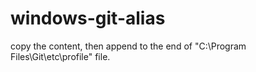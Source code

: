 # windows-git-alias

copy the content, then append to the end of "C:\Program Files\Git\etc\profile" file.